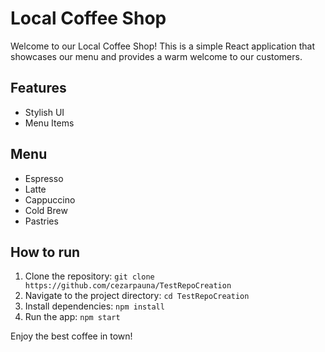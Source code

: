 # Local Coffee Shop

Welcome to our Local Coffee Shop! This is a simple React application that showcases our menu and provides a warm welcome to our customers.

## Features
- Stylish UI
- Menu Items

## Menu
- Espresso
- Latte
- Cappuccino
- Cold Brew
- Pastries

## How to run
1. Clone the repository: `git clone https://github.com/cezarpauna/TestRepoCreation`
2. Navigate to the project directory: `cd TestRepoCreation`
3. Install dependencies: `npm install`
4. Run the app: `npm start`

Enjoy the best coffee in town!
